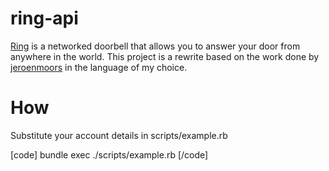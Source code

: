 # ring-api

[Ring](http://ring.com) is a networked doorbell that allows you to answer your door from anywhere in the world. This project is a rewrite based on the work done by [jeroenmoors](https://github.com/jeroenmoors/php-ring-api) in the language of my choice.

# How

Substitute your account details in scripts/example.rb

[code]
bundle exec ./scripts/example.rb
[/code]

